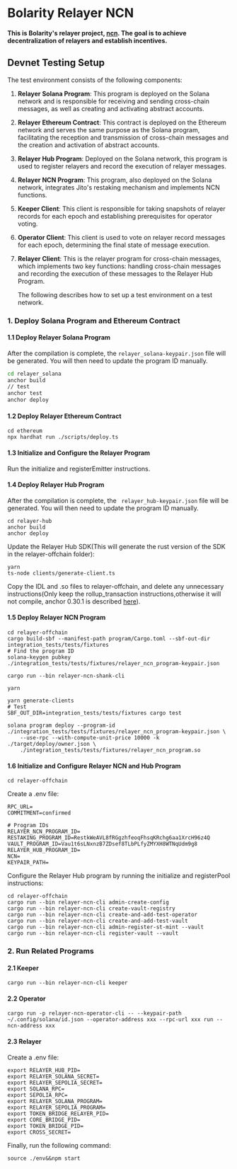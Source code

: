 # Bolarity Relayer NCN

#### This is Bolarity's relayer project, [ncn](https://ncn-cookbook.vercel.app/introduction/ncn-overview.html). The goal is to achieve decentralization of relayers and establish incentives.



## Devnet Testing Setup

The test environment consists of the following components:

1. **Relayer Solana Program**: This program is deployed on the Solana network and is responsible for receiving and sending cross-chain messages, as well as creating and activating abstract accounts.

2. **Relayer Ethereum Contract**: This contract is deployed on the Ethereum network and serves the same purpose as the Solana program, facilitating the reception and transmission of cross-chain messages and the creation and activation of abstract accounts.

3. **Relayer Hub Program**: Deployed on the Solana network, this program is used to register relayers and record the execution of relayer messages.

4. **Relayer NCN Program**: This program, also deployed on the Solana network, integrates Jito's restaking mechanism and implements NCN functions.

5. **Keeper Client**: This client is responsible for taking snapshots of relayer records for each epoch and establishing prerequisites for operator voting.

6. **Operator Client**: This client is used to vote on relayer record messages for each epoch, determining the final state of message execution.

7. **Relayer Client**: This is the relayer program for cross-chain messages, which implements two key functions: handling cross-chain messages and recording the execution of these messages to the Relayer Hub Program.

   The following describes how to set up a test environment on a test network.

### 1. Deploy Solana Program and Ethereum Contract

#### 1.1 Deploy Relayer Solana Program

After the compilation is complete, the `relayer_solana-keypair.json` file will be generated. You will then need to update the program ID manually.

```bash
cd relayer_solana
anchor build
// test
anchor test
anchor deploy
```

#### 1.2 Deploy Relayer Ethereum Contract

```
cd ethereum
npx hardhat run ./scripts/deploy.ts
```

#### 1.3 Initialize and Configure the Relayer Program

Run the initialize and registerEmitter instructions.

#### 1.4 Deploy Relayer Hub Program

After the compilation is complete, the ` relayer_hub-keypair.json`  file will be generated. You will then need to update the program ID manually.

```
cd relayer-hub
anchor build
anchor deploy
```

Update the Relayer Hub SDK(This will generate the rust version of the SDK in the relayer-offchain folder):

```
yarn
ts-node clients/generate-client.ts
```

Copy the IDL and .so files to relayer-offchain, and delete any unnecessary instructions(Only keep the rollup_transaction instructions,otherwise it will not compile, anchor 0.30.1 is described [here](https://www.anchor-lang.com/docs/updates/release-notes/0-30-1)).

#### 1.5 Deploy Relayer NCN Program

```
cd relayer-offchain
cargo build-sbf --manifest-path program/Cargo.toml --sbf-out-dir integration_tests/tests/fixtures
# Find the program ID
solana-keygen pubkey ./integration_tests/tests/fixtures/relayer_ncn_program-keypair.json

cargo run --bin relayer-ncn-shank-cli

yarn

yarn generate-clients
# Test
SBF_OUT_DIR=integration_tests/tests/fixtures cargo test

solana program deploy --program-id ./integration_tests/tests/fixtures/relayer_ncn_program-keypair.json \
    --use-rpc --with-compute-unit-price 10000 -k ./target/deploy/owner.json \
    ./integration_tests/tests/fixtures/relayer_ncn_program.so

```



#### 1.6 Initialize and Configure Relayer NCN and Hub Program

```
cd relayer-offchain
```

Create a .env file:

```
RPC_URL=
COMMITMENT=confirmed

# Program IDs
RELAYER_NCN_PROGRAM_ID=
RESTAKING_PROGRAM_ID=RestkWeAVL8fRGgzhfeoqFhsqKRchg6aa1XrcH96z4Q
VAULT_PROGRAM_ID=Vau1t6sLNxnzB7ZDsef8TLbPLfyZMYXH8WTNqUdm9g8
RELAYER_HUB_PROGRAM_ID=
NCN=
KEYPAIR_PATH=
```

Configure the Relayer Hub program by running the initialize and registerPool instructions:

```
cd relayer-offchain
cargo run --bin relayer-ncn-cli admin-create-config
cargo run --bin relayer-ncn-cli create-vault-registry
cargo run --bin relayer-ncn-cli create-and-add-test-operator
cargo run --bin relayer-ncn-cli create-and-add-test-vault
cargo run --bin relayer-ncn-cli admin-register-st-mint --vault 
cargo run --bin relayer-ncn-cli register-vault --vault 
```

### 2. Run Related Programs

#### 2.1 Keeper

```
cargo run --bin relayer-ncn-cli keeper
```

#### 2.2 Operator

```
cargo run -p relayer-ncn-operator-cli -- --keypair-path ~/.config/solana/id.json --operator-address xxx --rpc-url xxx run --ncn-address xxx
```

#### 2.3 Relayer

Create a .env file:

```
export RELAYER_HUB_PID=
export RELAYER_SOLANA_SECRET=
export RELAYER_SEPOLIA_SECRET=
export SOLANA_RPC=
export SEPOLIA_RPC=
export RELAYER_SOLANA_PROGRAM=
export RELAYER_SEPOLIA_PROGRAM=
export TOKEN_BRIDGE_RELAYER_PID=
export CORE_BRIDGE_PID=
export TOKEN_BRIDGE_PID=
export CROSS_SECRET=
```

Finally, run the following command:

```
source ./env&&npm start
```

